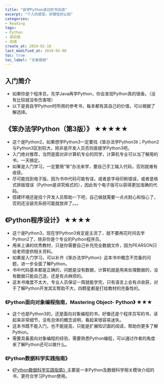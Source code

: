 ```yaml
---
title: "自学Python读过的书总结"
excerpt: "个人的感受，非理性的认知"
categories:
- Reading
tags:
- Python
- 读后感
- 总结
create_at: 2019-02-18
last_modified_at: 2019-03-08
toc: true
toc_label: "文章提纲"
---
```


## 入门简介
* 如果你是个程序员，先学Java再学Python，你会发现Python真的很香。（没有比较就没有伤害呀）
* 以下是我自学Python时所用的参考书，每本都有其自己的价值，可以根据了解选择。


## 《笨办法学Python（第3版）》 ★★★★★
* 这个是Python2，如果想学Python3一定要找《笨办法学Python3》；Python2与Python3区别较大，除非是开发人员否则直接学Python3吧。
* 入门绝对推荐，当然是面对非计算机专业的同学，计算机专业可以当了解用的书，一天搞定。
* 如果是入门学习，一定要用“笨”办法来学，要自己手工输入代码，否则就难有收获。
* 尽可能找到电子版，因为书中代码可能有误，或者是字母印刷错误，或者是格式排版错误（Python是讲究格式的），因此有个电子版可以获得更加准确的代码。
* 搭建环境还是找个开发人员帮助一下吧，自己做就需要一点点耐心和恒心了，否则还没装完系统可能就放弃了。。。



## 《Python程序设计》 ★★★★
* 这个是Python3，现在学Python3肯定是主流了，就不要再花时间去学Python2了，除非你是个专业的Python程序员。
* 用来上课的优秀教材，只是你需要自己补充完全数据文件，因为PEARSON只给老师提供相关资料。
* 如果是入门学习，可以补齐《笨办法学Python》这本书中概念不完备的问题，进一步全面了解Python。
* 书中代码基本都是正确的，问题是没有数据，计算机就是用来处理数据的，没有数据只能自己造，还是有点麻烦的。
* 这本书难度不太大，专业人员保证一周就能学完，只有语言上会有点收获，对于了解Python开发其实帮助不大，四颗星都是打给教材的完备性的。

### 《Python面向对象编程指南，Mastering Object- Python》 ★★★
* 这个也是Python3的，还是面向对象编程的书，好像还是个程序员写的书，读起来非常细节，没有总体的概念说明，看起来很容易迷失。
* 这本书既不能入门，也不能提高，只能是扩展知识面的阅读，帮助你更多了解Python。
* 需要具备面向对象编程的经验，需要熟悉Python编程，可以通过作者的角度来了解Python还可以做什么。

### 《Python数据科学实践指南》
* [《Python数据科学实践指南》](https://zhuyuanxiang.github.io/coding/Python数据科学实践指南-读书-笔记/)主要是一本Python及数据科学相关模块介绍的书，更符合学习Python使用。